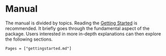 # Manual

The manual is divided by topics. Reading the [Getting Started](@ref) is recommended. It briefly goes through the fundamental aspect of the package. Users interested in more in-depth explanations can then explore the following sections.

```@contents
Pages = ["gettingstarted.md"]
```
